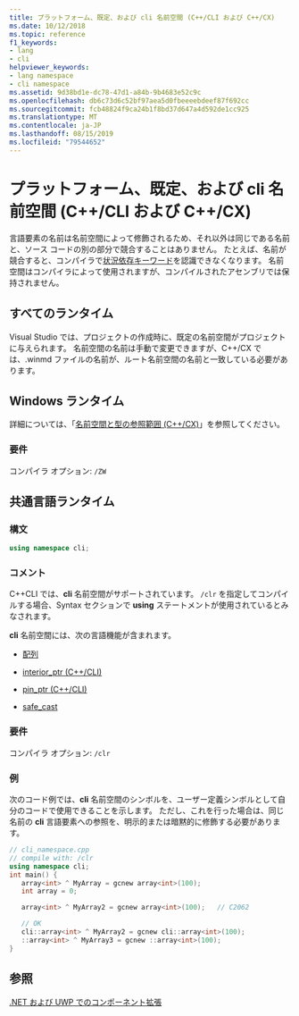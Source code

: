 ```yaml
---
title: プラットフォーム、既定、および cli 名前空間 (C++/CLI および C++/CX)
ms.date: 10/12/2018
ms.topic: reference
f1_keywords:
- lang
- cli
helpviewer_keywords:
- lang namespace
- cli namespace
ms.assetid: 9d38bd1e-dc78-47d1-a84b-9b4683e52c9c
ms.openlocfilehash: db6c73d6c52bf97aea5d0fbeeeebdeef87f692cc
ms.sourcegitcommit: fcb48824f9ca24b1f8bd37d647a4d592de1cc925
ms.translationtype: MT
ms.contentlocale: ja-JP
ms.lasthandoff: 08/15/2019
ms.locfileid: "79544652"
---
```

# <a name="platform-default-and-cli-namespaces--ccli-and-ccx"></a>プラットフォーム、既定、および cli 名前空間 (C++/CLI および C++/CX)

言語要素の名前は名前空間によって修飾されるため、それ以外は同じである名前と、ソース コードの別の部分で競合することはありません。 たとえば、名前が競合すると、コンパイラで[状況依存キーワード](context-sensitive-keywords-cpp-component-extensions.md)を認識できなくなります。 名前空間はコンパイラによって使用されますが、コンパイルされたアセンブリでは保持されません。

## <a name="all-runtimes"></a>すべてのランタイム

Visual Studio では、プロジェクトの作成時に、既定の名前空間がプロジェクトに与えられます。 名前空間の名前は手動で変更できますが、C++/CX では、.winmd ファイルの名前が、ルート名前空間の名前と一致している必要があります。

## <a name="windows-runtime"></a>Windows ランタイム

詳細については、「[名前空間と型の参照範囲 (C++/CX)](../cppcx/namespaces-and-type-visibility-c-cx.md)」を参照してください。

### <a name="requirements"></a>要件

コンパイラ オプション: `/ZW`

## <a name="common-language-runtime"></a>共通言語ランタイム

### <a name="syntax"></a>構文

```cpp
using namespace cli;
```

### <a name="remarks"></a>コメント

C++CLI では、**cli** 名前空間がサポートされています。 `/clr` を指定してコンパイルする場合、Syntax セクションで **using** ステートメントが使用されているとみなされます。

**cli** 名前空間には、次の言語機能が含まれます。

- [配列](arrays-cpp-component-extensions.md)

- [interior_ptr (C++/CLI)](interior-ptr-cpp-cli.md)

- [pin_ptr (C++/CLI)](pin-ptr-cpp-cli.md)

- [safe_cast](safe-cast-cpp-component-extensions.md)

### <a name="requirements"></a>要件

コンパイラ オプション: `/clr`

### <a name="examples"></a>例

次のコード例では、**cli** 名前空間のシンボルを、ユーザー定義シンボルとして自分のコードで使用できることを示します。  ただし、これを行った場合は、同じ名前の **cli** 言語要素への参照を、明示的または暗黙的に修飾する必要があります。

```cpp
// cli_namespace.cpp
// compile with: /clr
using namespace cli;
int main() {
   array<int> ^ MyArray = gcnew array<int>(100);
   int array = 0;

   array<int> ^ MyArray2 = gcnew array<int>(100);   // C2062

   // OK
   cli::array<int> ^ MyArray2 = gcnew cli::array<int>(100);
   ::array<int> ^ MyArray3 = gcnew ::array<int>(100);
}
```

## <a name="see-also"></a>参照

[.NET および UWP でのコンポーネント拡張](component-extensions-for-runtime-platforms.md)